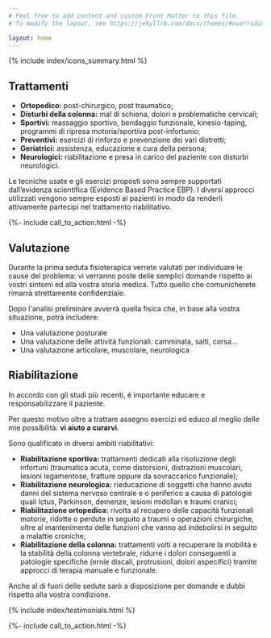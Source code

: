 ```yaml
---
# Feel free to add content and custom Front Matter to this file.
# To modify the layout, see https://jekyllrb.com/docs/themes/#overriding-theme-defaults

layout: home
---
```



{% include index/icons_summary.html %}


## Trattamenti

* **Ortopedico:** post-chirurgico, post traumatico;
* **Disturbi della colonna:** mal di schiena, dolori e problematiche cervicali;
* **Sportivi:** massaggio sportivo, bendaggio funzionale, kinesio-taping, programmi di ripresa motoria/sportiva post-infortunio;
* **Preventivi:** esercizi di rinforzo e prevenzione dei vari distretti;
* **Geriatrici:** assistenza, educazione e cura della persona;
* **Neurologici:** riabilitazione e presa in carico del paziente con disturbi neurologici.

Le tecniche usate e gli esercizi proposti sono sempre supportati dall’evidenza scientifica (Evidence Based Practice EBP). I diversi approcci utilizzati vengono sempre esposti ai pazienti in modo da renderli attivamente partecipi nel trattamento riabilitativo.


<div>
  {%- include call_to_action.html -%}
</div>


## Valutazione

Durante la prima seduta fisioterapica verrete valutati per individuare le cause del problema: vi verranno poste delle semplici domande rispetto ai vostri sintomi ed alla vostra storia medica. Tutto quello che comunicherete rimarrà strettamente confidenziale.

Dopo l'analisi preliminare avverrà quella fisica che, in base alla vostra situazione, potrà includere:

* Una valutazione posturale 
* Una valutazione delle attività funzionali: camminata, salti, corsa… 
* Una valutazione articolare, muscolare, neurologica 

## Riabilitazione

In accordo con gli studi più recenti, è importante educare e responsabilizzare il paziente.

Per questo motivo oltre a trattare assegno esercizi ed educo al meglio delle mie possibilità: **vi aiuto a curarvi**.

Sono qualificato in diversi ambiti riabilitativi:

* **Riabilitazione sportiva:** trattamenti dedicati alla risoluzione degli infortuni (traumatica acuta, come distorsioni, distrazioni muscolari, lesioni legamentose, fratture oppure da sovraccarico funzionale);
* **Riabilitazione neurologica:** rieducazione di soggetti che hanno avuto danni del sistema nervoso centrale e o periferico a causa di patologie quali Ictus, Parkinson, demenze, lesioni midollari e traumi cranici;
* **Riabilitazione ortopedica:** rivolta al recupero delle capacità funzionali motorie, ridotte o perdute in seguito a traumi o operazioni chirurgiche, oltre al mantenimento delle funzioni che vanno ad indebolirsi in seguito a malattie croniche;
* **Riabilitazione della colonna:** trattamenti volti a recuperare la mobilità e la stabilità della colonna vertebrale, ridurre i dolori conseguenti a patologie specifiche (ernie discali, protrusioni, dolori aspecifici) tramite approcci di terapia manuale e funzionale.

Anche al di fuori delle sedute sarò a disposizione per domande e dubbi rispetto alla vostra condizione.


{% include index/testimonials.html %}


<div>
  {%- include call_to_action.html -%}
</div>
